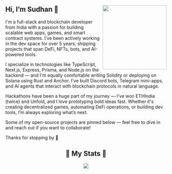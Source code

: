 ## Hi, I’m Sudhan 👋 <img align="right" src="https://avatars.githubusercontent.com/u/55418697?v=4" width="200" />
I'm a full-stack and blockchain developer from India with a passion for building scalable web apps, games, and smart contract systems. I’ve been actively working in the dev space for over 5 years, shipping projects that span DeFi, NFTs, bots, and AI-powered tools.

I specialize in technologies like TypeScript, Next.js, Express, Prisma, and Node.js on the backend — and I'm equally comfortable writing Solidity or deploying on Solana using Rust and Anchor. I've built Discord bots, Telegram mini-apps, and AI agents that interact with blockchain protocols in natural language.

Hackathons have been a huge part of my journey — I've won ETHIndia (twice) and Unfold, and I love prototyping bold ideas fast. Whether it's creating decentralized games, automating DeFi operations, or building dev tools, I’m always exploring what’s next.

Some of my open-source projects are pinned below — feel free to dive in and reach out if you want to collaborate!

Thanks for stopping by 🌱

<h2 align="center"> 🚀 My Stats 🚀</h2>
<p align="center">
  <img src="https://github-readme-stats.vercel.app/api?username=SudhanPlayz&theme=tokyonight&count_private=true&show_icons=true&include_all_commits=true">
</p>
